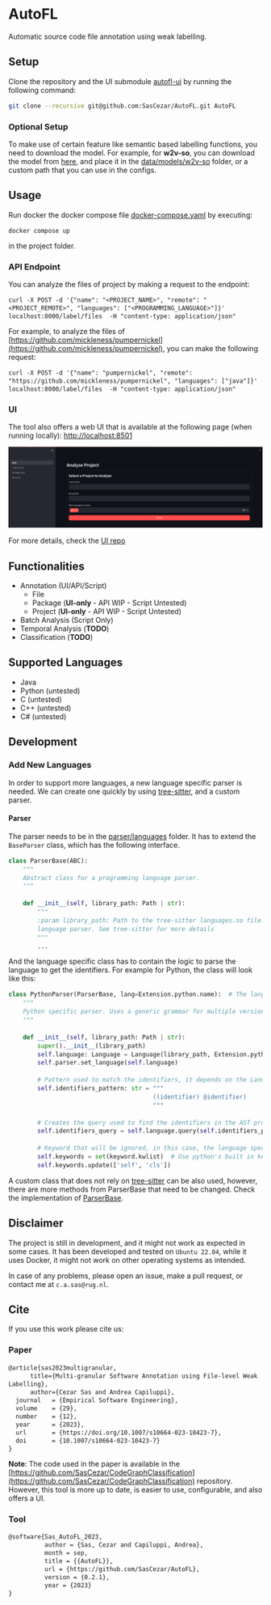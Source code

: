 # AutoFL

Automatic source code file annotation using weak labelling.

## Setup
Clone the repository and the UI submodule [autofl-ui](https://github.com/SasCezar/autofl-ui) by running the following command:
```bash
git clone --recursive git@github.com:SasCezar/AutoFL.git AutoFL
```

### Optional Setup 
To make use of certain feature like semantic based labelling functions, you need to download the model.
For example, for **w2v-so**, you can download the model from [here](https://github.com/vefstathiou/SO_word2vec), and place it in the [data/models/w2v-so](data/models/w2v-so) folder, or a custom
path that you can use in the configs.

## Usage

Run docker the docker compose file [docker-compose.yaml](docker-compose.yaml) by executing:
```shell
docker compose up
```
in the project folder.

### API Endpoint
You can analyze the files of project by making a request to the endpoint:
```shell
curl -X POST -d '{"name": "<PROJECT_NAME>", "remote": "<PROJECT_REMOTE>", "languages": ["<PROGRAMMING_LANGUAGE>"]}' localhost:8000/label/files  -H "content-type: application/json"
```
For example, to analyze the files of [https://github.com/mickleness/pumpernickel](https://github.com/mickleness/pumpernickel), you can make the following request:
```shell
curl -X POST -d '{"name": "pumpernickel", "remote": "https://github.com/mickleness/pumpernickel", "languages": ["java"]}' localhost:8000/label/files  -H "content-type: application/json"
```

### UI

The tool also offers a web UI that is available at the following page (when running locally):
[http://localhost:8501](http://localhost:8501)

![UI](resources/ui-screenshots/landing-page.png)

For more details, check the [UI repo](https://github.com/SasCezar/autofl-ui)

[//]: # (For more details, check the [UI repo]&#40;https://github.com/SasCezar/autofl-ui&#41;)

## Functionalities

- Annotation (UI/API/Script)
  - File
  - Package (**UI-only** - API WIP - Script Untested)
  - Project (**UI-only** - API WIP - Script Untested)
- Batch Analysis (Script Only)
- Temporal Analysis (**TODO**)
- Classification (**TODO**)

## Supported Languages

- Java
- Python (untested)
- C (untested)
- C++ (untested)
- C# (untested)

## Development

### Add New Languages 

In order to support more languages, a new language specific parser is needed. 
We can create one quickly by using [tree-sitter](https://tree-sitter.github.io/tree-sitter/),
and a custom parser.

#### Parser
The parser needs to be in the [parser/languages](./src/parser/languages) folder. 
It has to extend the ```BaseParser``` class, which has the following interface.

```python
class ParserBase(ABC):
    """
    Abstract class for a programming language parser.
    """

    def __init__(self, library_path: Path | str):
        """
        :param library_path: Path to the tree-sitter languages.so file. The file has to contain the
        language parser. See tree-sitter for more details
        """
        ...
```
And the language specific class has to contain the logic to parse the language to get the identifiers.
For example for Python, the class will look like this:

```python
class PythonParser(ParserBase, lang=Extension.python.name):  # The lang argument is used to register the parser in the ParserFactory class.
    """
    Python specific parser. Uses a generic grammar for multiple versions of python. Uses tree_sitter to get the AST
    """

    def __init__(self, library_path: Path | str):
        super().__init__(library_path)
        self.language: Language = Language(library_path, Extension.python.name)   # Creates the tree-sitter language for python
        self.parser.set_language(self.language)                                   # Sets tree-sitter parser to parse the language
        
        # Pattern used to match the identifiers, it depends on the Lanugage. Check tree-sitter
        self.identifiers_pattern: str = """
                                        ((identifier) @identifier)
                                        """
        
        # Creates the query used to find the identifiers in the AST produced by tree-sitter
        self.identifiers_query = self.language.query(self.identifiers_pattern)

        # Keyword that will be ignored, in this case, the language specific keywords as the query extracts them as well. 
        self.keywords = set(keyword.kwlist)  # Use python's built in keyword list
        self.keywords.update(['self', 'cls'])
```

A custom class that does not rely on [tree-sitter](https://github.com/tree-sitter/tree-sitter) can be also used, however, there are more methods from ParserBase that need to be
changed. Check the implementation of [ParserBase](src/parser/parser.py).

## Disclaimer

The project is still in development, and it might not work as expected in some cases.
It has been developed and tested on ```Ubuntu 22.04```, while it uses Docker, it might not work on other operating systems as 
intended.

In case of any problems, please open an issue, make a pull request, or contact me at ```c.a.sas@rug.nl```.


## Cite

If you use this work please cite us:

### Paper
```text
@article{sas2023multigranular,
      title={Multi-granular Software Annotation using File-level Weak Labelling}, 
      author={Cezar Sas and Andrea Capiluppi},
  journal   = {Empirical Software Engineering},
  volume    = {29},
  number    = {12},
  year      = {2023},
  url       = {https://doi.org/10.1007/s10664-023-10423-7},
  doi       = {10.1007/s10664-023-10423-7}
}
```
**Note**: The code used in the paper is available in the [https://github.com/SasCezar/CodeGraphClassification](https://github.com/SasCezar/CodeGraphClassification) repository. 
However, this tool is more up to date, is easier to use, configurable, and also offers a UI.

### Tool 
```text
@software{Sas_AutoFL_2023,
          author = {Sas, Cezar and Capiluppi, Andrea},
          month = sep,
          title = {{AutoFL}},
          url = {https://github.com/SasCezar/AutoFL},
          version = {0.2.1},
          year = {2023}
}
```
